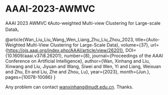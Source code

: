 # AAAI-2023-AWMVC
AAAI 2023 AWMVC
《Auto-weighted Multi-view Clustering for Large-scale Data》。

@article{Wan_Liu_Liu_Wang_Wen_Liang_Zhu_Liu_Zhou_2023, title={Auto-Weighted Multi-View Clustering for Large-Scale Data}, volume={37}, url={https://ojs.aaai.org/index.php/AAAI/article/view/26201}, DOI={10.1609/aaai.v37i8.26201}, number={8}, journal={Proceedings of the AAAI Conference on Artificial Intelligence}, author={Wan, Xinhang and Liu, Xinwang and Liu, Jiyuan and Wang, Siwei and Wen, Yi and Liang, Weixuan and Zhu, En and Liu, Zhe and Zhou, Lu}, year={2023}, month={Jun.}, pages={10078-10086} }


Any problem can contact wanxinhang@nudt.edu.cn. Thanks.
